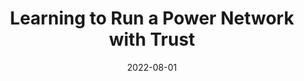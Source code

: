 ---
title: "Learning to Run a Power Network with Trust"
collection: publications
category: manuscripts
permalink: /publication/2022-08-01-learning-run-power-network
excerpt: "This paper addresses the challenge of training power network operators to manage systems reliably under uncertainty. It introduces a framework for learning operational trust through data-driven models and simulations."
date: 2022-08-01
venue: "Electric Power Systems Research"
paperurl: https://doi.org/10.1016/j.epsr.2022.107812
citation: "Marot, A., Donnot, B., Chaouache, K., Kelly, A., & Cremer, J. L. (2022). 'Learning to Run a Power Network with Trust.' Electric Power Systems Research, 209, 107812."
---